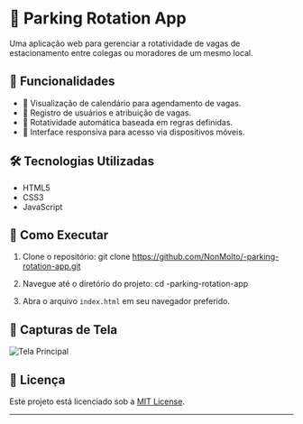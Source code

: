 # 🚗 Parking Rotation App

Uma aplicação web para gerenciar a rotatividade de vagas de estacionamento entre colegas ou moradores de um mesmo local.

## 🧭 Funcionalidades

- 📅 Visualização de calendário para agendamento de vagas.
- 👥 Registro de usuários e atribuição de vagas.
- 🔄 Rotatividade automática baseada em regras definidas.
- 📱 Interface responsiva para acesso via dispositivos móveis.

## 🛠️ Tecnologias Utilizadas

- HTML5
- CSS3
- JavaScript

## 🚀 Como Executar

1. Clone o repositório:
   git clone https://github.com/NonMolto/-parking-rotation-app.git

2. Navegue até o diretório do projeto:
   cd -parking-rotation-app

3. Abra o arquivo `index.html` em seu navegador preferido.

## 📸 Capturas de Tela

![Tela Principal](https://github.com/user-attachments/assets/667dfbee-e209-4458-8ede-0c32a1673472)

## 📄 Licença

Este projeto está licenciado sob a [MIT License](LICENSE).

---

